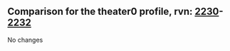 ## Comparison for the theater0 profile, rvn: [2230](https://github.com/PRO100KatYT/FortniteProfileRevisions/tree/main/profiles/theater0/2230%20theater0.json)-[2232](https://github.com/PRO100KatYT/FortniteProfileRevisions/tree/main/profiles/theater0/2232%20theater0.json)

No changes

